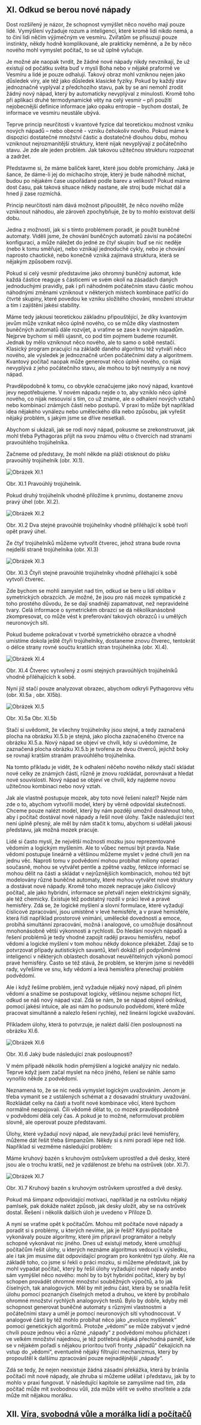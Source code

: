 ## XI. Odkud se berou nové nápady

Dost rozšířený je názor, že schopnost vymýšlet něco nového mají pouze lidé.
Vymýšlení vyžaduje rozum a inteligenci, které kromě lidí nikdo nemá,
a to činí lidi něčím výjimečným ve vesmíru. Zvířatům se přisuzují pouze instinkty,
někdy hodně komplikované, ale prakticky neměnné, a že by něco nového mohl vymyslet počítač,
to se už úplně vylučuje.

Je možné ale naopak tvrdit, že žádné nové nápady nikdy nevznikají, že už existují od počátku světa
buď v mysli Boha nebo v nějaké praformě ve Vesmíru a lidé je pouze odhalují.
Takový obraz mohl vzniknou nejen jako důsledek víry, ale též jako důsledek klasické fyziky.
Pokud by každý stav jednoznačně vyplýval z předchozího stavu, pak by se ani nemohl zrodit žádný nový nápad,
který by automaticky nevyplýval z minulosti. Kromě toho při aplikaci druhé termodynamické věty
na celý vesmír – při použití nejobecnější definice informace jako opaku entropie – bychom dostali,
že informace ve vesmíru neustále ubývá.

Teprve princip neurčitosti v kvantové fyzice dal teoretickou možnost vzniku nových nápadů – nebo obecně - vzniku
čehokoliv nového. Pokud máme k dispozici dostatečné množství částic a dostatečně dlouhou dobu,
mohou vzniknout nejrozmanitější struktury, které nijak nevyplývají z počátečního stavu.
Je zde ale jeden problém. Jak takovou užitečnou strukturu rozpoznat a zadržet.

Představme si, že máme balíček karet, které jsou dobře promíchány. Jaká je šance,
že dáme-li jej do míchacího stroje, který je bude náhodně míchat, budou po nějakém čase
uspořádané podle barev a velikosti? Pokud máme dost času, pak taková situace někdy nastane,
ale stroj bude míchat dál a hned ji zase rozmíchá.

Princip neurčitosti nám dává možnost připouštět, že něco nového může vzniknout náhodou, ale zároveň zpochybňuje,
že by to mohlo existovat delší dobu.

Jedna z možností, jak si s tímto problémem poradit, je použít buněčné automaty.
Viděli jsme, že chování buněčných automatů závisí na počáteční konfiguraci, a může náležet do jedné
ze čtyř skupin: buď se nic neděje (nebo k tomu směřuje), nebo vznikají jednoduché cykly,
nebo je chování naprosto chaotické, nebo konečně vzniká zajímavá struktura,
která se nějakým způsobem rozvíjí.

Pokud si celý vesmír představíme jako ohromný buněčný automat, kde každá částice reaguje s částicemi
ve svém okolí na zásadách daných jednoduchými pravidly, pak i při náhodném počátečním stavu částic
mohou náhodnými změnami vzniknout v některých místech kombinace patřící do čtvrté skupiny,
které povedou ke vzniku složitého chování, množení struktur a tím i zajištění jakési stability.

Máme tedy jakousi teoretickou základnu připouštějící, že díky kvantovým jevům může vznikat
něco úplně nového, co se může díky vlastnostem buněčných automatů dále rozvíjet,
a vraťme se zase k novým nápadům. Nejprve bychom si měli ujasnit, co pod tím pojmem budeme rozumět.
Jednak by mělo vzniknout něco nového, ale to samo o sobě nestačí. Klasický program
pracující na základě daného algoritmu též vytváří něco nového, ale výsledek je jednoznačně určen
počátečními daty a algoritmem. Kvantový počítač naopak může generovat něco úplně nového,
co nijak nevyplývá z jeho počátečního stavu, ale mohou to být nesmysly a ne nový nápad.

Pravděpodobně k tomu, co obvykle označujeme jako nový nápad, kvantové jevy nepotřebujeme.
V novém nápadu nejde o to, aby vzniklo něco úplně nového, co nijak nesouvisí s tím, co už známe,
ale o odhalení nových vztahů nebo kombinací známých částí nebo postupů.
V praxi to může být například idea nějakého vynálezu nebo uměleckého díla nebo způsobu,
jak vyřešit nějaký problém, s jakým jsme se dříve nesetkali.

Abychom si ukázali, jak se rodí nový nápad, pokusme se zrekonstruovat,
jak mohl třeba Pythagoras přijít na svou známou větu o čtvercích nad stranami pravoúhlého trojúhelníka.

Začneme od představy, že mohl někde na pláži otisknout do písku pravoúhlý trojúhelník  (obr. XI.1).

![Obrázek XI.1](../assets/img/XI1trojuhelnik1.png)

Obr. XI.1  Pravoúhlý trojúhelník.

Pokud druhý trojúhelník vhodně přiložíme k prvnímu, dostaneme znovu pravý úhel (obr. XI.2).

![Obrázek XI.2](../assets/img/XI2trojuhelnik2.png)

Obr. XI.2  Dva stejné pravoúhlé trojúhelníky vhodně přiléhající k sobě tvoří opět pravý úhel.

Ze čtyř trojúhelníků můžeme vytvořit čtverec,
jehož strana bude rovna nejdelší straně trojúhelníka (obr. XI.3)

![Obrázek XI.3](../assets/img/XI3ctverec1.png)

Obr. XI.3  Čtyři stejné pravoúhlé trojúhelníky vhodně přiléhající k sobě vytvoří čtverec.

Zde bychom se mohli zamyslet nad tím, odkud se bere u lidí obliba v symetrických obrazcích.
Je možné, že jsou pro náš mozek sympatické z toho prostého důvodu, že se dají snadněji zapamatovat,
než nepravidelné tvary. Celá informace o symetrickém obrazci se dá několikanásobně zkompresovat,
co může vést k preferování takových obrazců i u umělých neuronových sítí.

Pokud budeme pokračovat v tvorbě symetrického obrazce a vhodně umístíme dokola ještě čtyři trojúhelníky,
dostaneme znovu čtverec, tentokrát o délce strany rovné součtu kratších stran trojúhelníka (obr. XI.4).

![Obrázek XI.4](../assets/img/XI4ctverec2.png)

Obr. XI.4  Čtverec vytvořený z osmi stejných pravoúhlých trojúhelníků vhodně přiléhajících k sobě.

Nyní již stačí pouze analyzovat obrazec, abychom odkryli Pythagorovu větu (obr. XI.5a , obr. XI5b).

![Obrázek XI.5](../assets/img/XI5ObrTextab.png)

Obr. XI.5a     Obr. XI.5b

Stačí si uvědomit, že všechny trojúhelníky jsou stejné, a tedy zaznačená plocha na obrázku XI.5.b
je stejná, jako plocha zaznačeného čtverce na obrázku XI.5.a. Nový nápad se objeví ve chvíli,
kdy si uvědomíme, že zaznačená plocha obrázku XI.5.b je tvořena ze dvou čtverců,
jejichž boky se rovnají kratším stranám pravoúhlého trojúhelníka. 

Na tomto příkladu je vidět, že k odhalení něčeho nového někdy stačí skládat nové celky ze známých částí,
různě je znovu rozkládat, porovnávat a hledat nové souvislosti.
Nový nápad se objeví ve chvíli, kdy najdeme novou užitečnou kombinaci nebo nový vztah.

Jak ale vlastně postupuje mozek, aby toto nové řešení nalezl? Nejde nám zde o to,
abychom vytvořili model, který by věrně odpovídal skutečnosti. Chceme pouze nalézt model,
který by nám později umožnil dosáhnout toho, aby i počítač dostával nové nápady a řešil nové úlohy.
Takže následující text není úplně přesný, ale měl by nám stačit k tomu,
abychom si udělali jakousi představu, jak možná mozek pracuje.

Lidé si často myslí, že největší možnosti mozku jsou reprezentované vědomím a logickým myšlením.
Ale to vůbec nemusí být pravda. Naše vědomí postupuje lineárně a většinou můžeme myslet
v jedné chvíli jen na jednu věc. Naproti tomu v podvědomí mohou probíhat miliony operací současně,
mohou se vytvářet pentle a zpětné vazby, řetězce informací se mohou dělit na části a skládat
v nejrůznějších kombinacích, mohou též být modelovány různé buněčné automaty,
které mohou vytvářet nové struktury a dostávat nové nápady.
Kromě toho mozek nepracuje jako číslicový počítač, ale jako hybridní,
informace se přetváří nejen elektrickými signály, ale též chemicky.
Existuje též podstatný rozdíl v práci levé a pravé hemisféry. Zdá se, že logické myšlení
a slovní formulace, které vyžadují číslicové zpracování, jsou umístěné v levé hemisféře,
a v pravé hemisféře, která řídí například prostorové vnímání, umělecké dovednosti a emoce,
probíhá simultánní zpracování, možná i analogové, co umožňuje dosáhnout mnohonásobně větší výkonnosti
a rychlosti. Do hledání nových nápadů a řešení problémů je tedy vhodné zapojit raději pravou hemisféru,
neboť vědomí a logické myšlení v tom mohou někdy dokonce překážet.
Zdají se to potvrzovat případy autistických savantů, kteří dokáží při podprůměrné inteligenci
v některých oblastech dosahovat neuvěřitelných výkonů pomocí pravé hemisféry. Často se též stává,
že problém, se kterým jsme si nevěděli rady, vyřešíme ve snu, kdy vědomí a levá hemisféra
přenechají problém podvědomí.

Ale i když řešíme problém, jenž vyžaduje nějaký nový nápad, při plném vědomí a snažíme se postupovat
logicky, většinou nejsme schopni říct, odkud se náš nový nápad vzal. Zdá se nám,
že se nápad objevil odnikud, pomocí jakési intuice, ale asi nám ho podsunulo podvědomí,
které může pracovat simultánně a nalezlo řešení rychleji, než lineární logické uvažování.

Příkladem úlohy, která to potvrzuje, je nalézt další člen posloupnosti na obrázku XI.6.

![Obrázek XI.6](../assets/img/XI6o12345.png)

Obr. XI.6 Jaký bude následující znak posloupnosti?

V mém případě několik hodin přemýšlení a logické analýzy nic nedalo.
Teprve když jsem začal myslet na něco jiného, řešení se náhle samo vynořilo někde z podvědomí.

Neznamená to, že se nic nedá vymyslet logickým uvažováním. Jenom je třeba vymanit se z ustálených
schémat a z dosavadní struktury uvažování. Rozkládat celky na části a tvořit nové kombinace věcí,
které bychom normálně nespojovali. Čili vědomě dělat to, co mozek pravděpodobně v podvědomí
dělá celý čas. A pokud je to možné, neformulovat problém slovně, ale operovat pouze představami.

Úlohy, které vyžadují nový nápad, ale nevyžadují práci levé hemisféry, můžeme dát řešit
třeba šimpanzům. Někdy si s nimi poradí lépe než lidé. Například si vezměme následující problém:

Máme kruhový bazén s kruhovým ostrůvkem uprostřed a dvě desky, které jsou ale o trochu kratší,
než je vzdálenost ze břehu na ostrůvek (obr. XI.7).

![Obrázek XI.7](../assets/img/XI7desky.png)

Obr. XI.7 Kruhový bazén s kruhovým ostrůvkem uprostřed a dvě desky.

Pokud má šimpanz odpovídající motivaci, například je na ostrůvku nějaký pamlsek,
pak dokáže nalézt způsob, jak desky uložit, aby se na ostrůvek dostal.
Řešení i několik dalších úloh je uvedeno v Příloze D.

A nyní se vraťme opět k počítačům. Mohou mít počítače nové nápady a poradit si s problémy,
u kterých nevíme, jak je řešit? Kdysi počítače vykonávaly pouze algoritmy, které jim připravil programátor
a nebyly schopné vykonávat nic jiného. Dnes už existují metody, které umožňují počítačům řešit úlohy,
u kterých neznáme algoritmus vedoucí k výsledku, ale i tak jim musíme dát odpovídající program
pro konkrétní typ úlohy. Ale na základě toho, co jsme si řekli o práci mozku, si můžeme představit,
jak by mohl vypadat počítač, který by řešil úlohy vyžadující nové nápady anebo sám vymýšlel něco nového:
mohl by to být hybridní počítač, který by byl schopen provádět ohromné množství souběžných výpočtů,
a to jak číselných, tak analogových. Měl by mít jednu část, která by se snažila řešit úlohu pomocí
poznaných číselných metod a druhou, ve které by probíhalo ohromné množství rychlých analogových testů.
Bylo by dobře, kdyby měl schopnost generovat buněčné automaty s různými vlastnostmi a počátečními stavy
a uměl je pomocí neuronových sítí vyhodnocovat. V analogové části by též mohlo probíhat něco jako
„evoluce myšlenek“ pomocí genetických algoritmů. Protože „vědomí“ se může zabývat v jedné chvíli
pouze jednou věcí a různé „nápady“ z podvědomí mohou přicházet i ve velkém množství najednou,
je též potřebná nějaká přechodná paměť, kde se v nějakém pořadí s nějakou prioritou tvoří fronty
„nápadů“ čekajících na vstup do „vědomí“, eventuelně nějaký filtrující mechanizmus,
který by propouštěl k dalšímu zpracování pouze nejnadějnější „nápady“.

Zdá se tedy, že nejen neexistuje žádná zásadní překážka, která by bránila počítači mít nové nápady,
ale zhruba si můžeme udělat i představu, jak by to mohlo v praxi fungovat. V následující kapitole
se zamyslíme nad tím, zda počítač může mít svobodnou vůli, zda může věřit ve svého stvořitele
a zda může mít nějakou morálku.

## XII. [Víra, svobodná vůle a morálka lidí a počítačů](rozdzial12)
